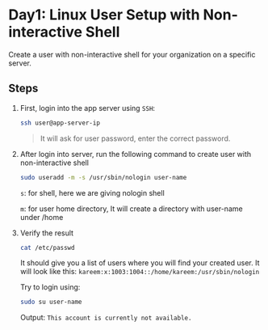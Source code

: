 # Day1: Linux User Setup with Non-interactive Shell

Create a user with non-interactive shell for your organization on a specific server.

## Steps

1. First, login into the app server using `SSH`:

    ```sh
    ssh user@app-server-ip
    ```

    > It will ask for user password, enter the correct password.

2. After login into server, run the following command to create user with non-interactive shell

    ```sh
    sudo useradd -m -s /usr/sbin/nologin user-name
    ```

    `s`: for shell, here we are giving nologin shell

    `m`: for user home directory, It will create a directory with user-name under /home

3. Verify the result

    ```sh
    cat /etc/passwd
    ```

    It should give you a list of users where you will find your created user. It will look like this:
    `kareem:x:1003:1004::/home/kareem:/usr/sbin/nologin`

    Try to login using:

    ```sh
    sudo su user-name
    ```

    Output: `This account is currently not available.`
